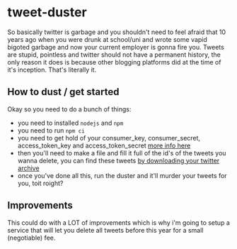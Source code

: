 # tweet-duster

So basically twitter is garbage and you shouldn't need to feel afraid that 10 years ago when you were drunk at school/uni and wrote
some vapid bigoted garbage and now your current employer is gonna fire you. Tweets are stupid, pointless and twitter should not have
a permanent history, the only reason it does is because other blogging platforms did at the time of it's inception. That's literally it.

## How to dust / get started

Okay so you need to do a bunch of things: 

* you need to installed `nodejs` and `npm`
* you need to run `npm ci`
* you need to get hold of your consumer_key, consumer_secret, access_token_key and access_token_secret 
[more info here](https://developer.twitter.com/en/docs/basics/authentication/oauth-1-0a/obtaining-user-access-tokens)
* then you'll need to make a file and fill it full of the id's of the tweets you wanna delete, you can find these tweets [by downloading
your twitter archive](https://help.twitter.com/en/managing-your-account/how-to-download-your-twitter-archive)
* once you've done all this, run the duster and it'll murder your tweets for you, toit roight?

## Improvements

This could do with a LOT of improvements which is why i'm going to setup a service that will let you delete all tweets before this 
year for a small (negotiable) fee.
